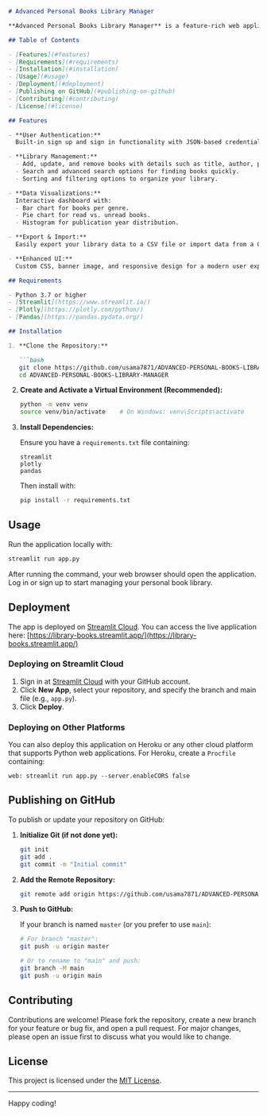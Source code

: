 ```markdown
# Advanced Personal Books Library Manager

**Advanced Personal Books Library Manager** is a feature-rich web application built with Streamlit that allows users to manage their personal book libraries. It includes user authentication (sign up/sign in), full CRUD operations, search functionality, data visualizations, CSV export/import, and more—all wrapped in an improved, responsive UI.

## Table of Contents

- [Features](#features)
- [Requirements](#requirements)
- [Installation](#installation)
- [Usage](#usage)
- [Deployment](#deployment)
- [Publishing on GitHub](#publishing-on-github)
- [Contributing](#contributing)
- [License](#license)

## Features

- **User Authentication:**  
  Built-in sign up and sign in functionality with JSON-based credential storage. Each user gets their own library file.

- **Library Management:**  
  - Add, update, and remove books with details such as title, author, publication year, genre, read status, and favorite flag.
  - Search and advanced search options for finding books quickly.
  - Sorting and filtering options to organize your library.

- **Data Visualizations:**  
  Interactive dashboard with:
  - Bar chart for books per genre.
  - Pie chart for read vs. unread books.
  - Histogram for publication year distribution.

- **Export & Import:**  
  Easily export your library data to a CSV file or import data from a CSV file.

- **Enhanced UI:**  
  Custom CSS, banner image, and responsive design for a modern user experience.

## Requirements

- Python 3.7 or higher
- [Streamlit](https://www.streamlit.io/)
- [Plotly](https://plotly.com/python/)
- [Pandas](https://pandas.pydata.org/)

## Installation

1. **Clone the Repository:**

   ```bash
   git clone https://github.com/usama7871/ADVANCED-PERSONAL-BOOKS-LIBRARY-MANAGER.git
   cd ADVANCED-PERSONAL-BOOKS-LIBRARY-MANAGER
   ```

2. **Create and Activate a Virtual Environment (Recommended):**

   ```bash
   python -m venv venv
   source venv/bin/activate    # On Windows: venv\Scripts\activate
   ```

3. **Install Dependencies:**

   Ensure you have a `requirements.txt` file containing:
   ```
   streamlit
   plotly
   pandas
   ```
   
   Then install with:
   
   ```bash
   pip install -r requirements.txt
   ```

## Usage

Run the application locally with:

```bash
streamlit run app.py
```

After running the command, your web browser should open the application. Log in or sign up to start managing your personal book library.

## Deployment

The app is deployed on [Streamlit Cloud](https://share.streamlit.io/). You can access the live application here: [https://library-books.streamlit.app/](https://library-books.streamlit.app/)

### Deploying on Streamlit Cloud

1. Sign in at [Streamlit Cloud](https://share.streamlit.io/) with your GitHub account.
2. Click **New App**, select your repository, and specify the branch and main file (e.g., `app.py`).
3. Click **Deploy**.

### Deploying on Other Platforms

You can also deploy this application on Heroku or any other cloud platform that supports Python web applications. For Heroku, create a `Procfile` containing:

```
web: streamlit run app.py --server.enableCORS false
```

## Publishing on GitHub

To publish or update your repository on GitHub:

1. **Initialize Git (if not done yet):**

   ```bash
   git init
   git add .
   git commit -m "Initial commit"
   ```

2. **Add the Remote Repository:**

   ```bash
   git remote add origin https://github.com/usama7871/ADVANCED-PERSONAL-BOOKS-LIBRARY-MANAGER.git
   ```

3. **Push to GitHub:**

   If your branch is named `master` (or you prefer to use `main`):

   ```bash
   # For branch "master":
   git push -u origin master

   # Or to rename to "main" and push:
   git branch -M main
   git push -u origin main
   ```

## Contributing

Contributions are welcome! Please fork the repository, create a new branch for your feature or bug fix, and open a pull request. For major changes, please open an issue first to discuss what you would like to change.

## License

This project is licensed under the [MIT License](LICENSE).

---

Happy coding!